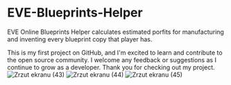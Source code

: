 # EVE-Blueprints-Helper
EVE Online Blueprints Helper
calculates estimated porfits for manufacturing and inventing every blueprint copy that player has.

This is my first project on GitHub, and I'm excited to learn and contribute to the open source community. I welcome any feedback or suggestions as I continue to grow as a developer. Thank you for checking out my project.
![Zrzut ekranu (43)](https://github.com/Kacper1919/EVE-Blueprints-Helper/assets/114827744/6764ecc9-c036-43d4-b85a-4106660a1dc3)
![Zrzut ekranu (44)](https://github.com/Kacper1919/EVE-Blueprints-Helper/assets/114827744/dee0c5b5-1821-49ac-bfa4-346eb1a53a8b)
![Zrzut ekranu (45)](https://github.com/Kacper1919/EVE-Blueprints-Helper/assets/114827744/2f975ffb-0d99-4f58-a1fa-bc2df93566c1)
